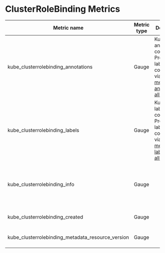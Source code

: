 # ClusterRoleBinding Metrics

| Metric name                                       | Metric type | Description                                                                                                               | Labels/tags                                                                                                                      | Status       |
| ------------------------------------------------- | ----------- | ------------------------------------------------------------------------------------------------------------------------- | -------------------------------------------------------------------------------------------------------------------------------- | ------------ |
| kube_clusterrolebinding_annotations               | Gauge       | Kubernetes annotations converted to Prometheus labels controlled via [--metric-annotations-allowlist](./cli-arguments.md) | `clusterrolebinding`=&lt;clusterrolebinding-name&gt;                                                                             | EXPERIMENTAL |
| kube_clusterrolebinding_labels                    | Gauge       | Kubernetes labels converted to Prometheus labels controlled via [--metric-labels-allowlist](./cli-arguments.md)           | `clusterrolebinding`=&lt;clusterrolebinding-name&gt;                                                                             | EXPERIMENTAL |
| kube_clusterrolebinding_info                      | Gauge       |                                                                                                                           | `clusterrolebinding`=&lt;clusterrolebinding-name&gt; <br> `roleref_kind`=&lt;role-kind&gt; <br> `roleref_name`=&lt;role-name&gt; | EXPERIMENTAL |
| kube_clusterrolebinding_created                   | Gauge       |                                                                                                                           | `clusterrolebinding`=&lt;clusterrolebinding-name&gt;                                                                             | EXPERIMENTAL |
| kube_clusterrolebinding_metadata_resource_version | Gauge       |                                                                                                                           | `clusterrolebinding`=&lt;clusterrolebinding-name&gt;                                                                             | EXPERIMENTAL |

